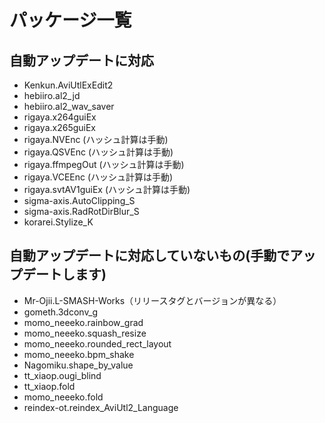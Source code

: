 # パッケージ一覧

## 自動アップデートに対応
- Kenkun.AviUtlExEdit2
- hebiiro.al2_jd
- hebiiro.al2_wav_saver
- rigaya.x264guiEx
- rigaya.x265guiEx
- rigaya.NVEnc (ハッシュ計算は手動)
- rigaya.QSVEnc (ハッシュ計算は手動)
- rigaya.ffmpegOut (ハッシュ計算は手動)
- rigaya.VCEEnc (ハッシュ計算は手動)
- rigaya.svtAV1guiEx (ハッシュ計算は手動)
- sigma-axis.AutoClipping_S
- sigma-axis.RadRotDirBlur_S
- korarei.Stylize_K

## 自動アップデートに対応していないもの(手動でアップデートします)
- Mr-Ojii.L-SMASH-Works（リリースタグとバージョンが異なる）
- gometh.3dconv_g
- momo_neeeko.rainbow_grad
- momo_neeeko.squash_resize
- momo_neeeko.rounded_rect_layout
- momo_neeeko.bpm_shake
- Nagomiku.shape_by_value
- tt_xiaop.ougi_blind
- tt_xiaop.fold
- momo_neeeko.fold
- reindex-ot.reindex_AviUtl2_Language